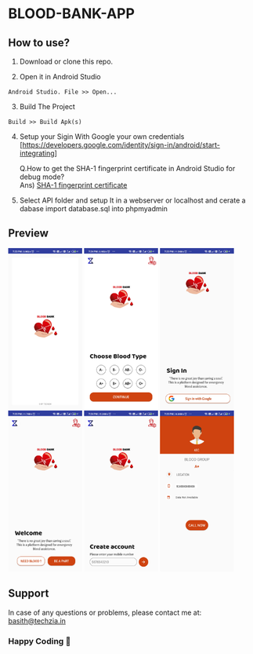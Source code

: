 
# BLOOD-BANK-APP

## How to use?

1. Download or clone this repo.

2. Open it in Android Studio
```
Android Studio. File >> Open...
```
3. Build The Project
```
Build >> Build Apk(s)
```
4. Setup your Sigin With Google your own credentials
  [https://developers.google.com/identity/sign-in/android/start-integrating]
  
    Q.How to get the SHA-1 fingerprint certificate in Android Studio for debug mode? <br>
    Ans) <a href="https://stackoverflow.com/questions/27609442/how-to-get-the-sha-1-fingerprint-certificate-in-android-studio-for-debug-mode(https://stackoverflow.com/questions/27609442/how-to-get-the-sha-1-fingerprint-certificate-in-android-studio-for-debug-mode)"> SHA-1 fingerprint certificate</a>
  
6. Select API folder and setup It in a webserver or localhost and cerate a dabase import database.sql into phpmyadmin




## Preview
<div>
<img src="https://github.com/abdulbasitha/BLOOD-BANK-APP/blob/master/preview/1.jpg" width="30%" height="30%" >
<img src="https://github.com/abdulbasitha/BLOOD-BANK-APP/blob/master/preview/2.jpg" width="30%" height="30%">
<img src="https://github.com/abdulbasitha/BLOOD-BANK-APP/blob/master/preview/3.jpg" width="30%" height="30%">
</div>
<div>
<img src="https://github.com/abdulbasitha/BLOOD-BANK-APP/blob/master/preview/4.jpg" width="30%" height="30%">
<img src="https://github.com/abdulbasitha/BLOOD-BANK-APP/blob/master/preview/5.jpg" width="30%" height="30%">
<img src="https://github.com/abdulbasitha/BLOOD-BANK-APP/blob/master/preview/6.jpg" width="30%" height="30%">
</div>



## Support

In case of any questions or problems, please contact me at:
[basith@techzia.in](mailto:basith@techzia.in)

### Happy Coding 💖


